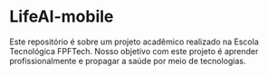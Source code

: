 # LifeAI-mobile
Este repositório é sobre um projeto acadêmico realizado na Escola Tecnológica FPFTech. Nosso objetivo com este projeto é aprender profissionalmente e propagar a saúde por meio de tecnologias.
